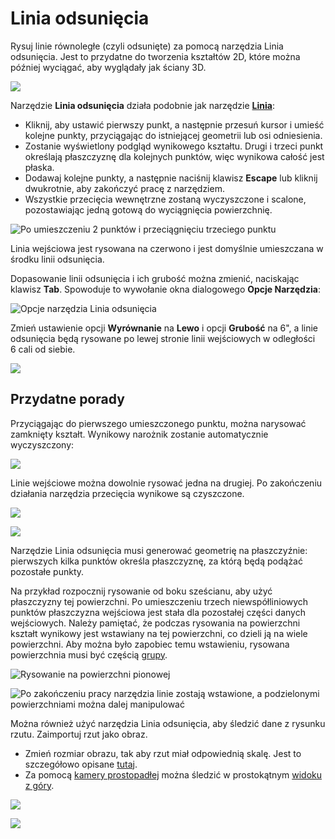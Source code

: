 # Linia odsunięcia

Rysuj linie równoległe (czyli odsunięte) za pomocą narzędzia Linia odsunięcia. Jest to przydatne do tworzenia kształtów 2D, które można później wyciągać, aby wyglądały jak ściany 3D.

![](../.gitbook/assets/image%20%283%29.png)

Narzędzie **Linia odsunięcia** działa podobnie jak narzędzie [**Linia**](https://windows.help.formit.autodesk.com/tool-library/line-tool):

* Kliknij, aby ustawić pierwszy punkt, a następnie przesuń kursor i umieść kolejne punkty, przyciągając do istniejącej geometrii lub osi odniesienia.
* Zostanie wyświetlony podgląd wynikowego kształtu. Drugi i trzeci punkt określają płaszczyznę dla kolejnych punktów, więc wynikowa całość jest płaska.
* Dodawaj kolejne punkty, a następnie naciśnij klawisz **Escape** lub kliknij dwukrotnie, aby zakończyć pracę z narzędziem.
* Wszystkie przecięcia wewnętrzne zostaną wyczyszczone i scalone, pozostawiając jedną gotową do wyciągnięcia powierzchnię.

![Po umieszczeniu 2 punktów i przeciągnięciu trzeciego punktu](../.gitbook/assets/walls1.png)

Linia wejściowa jest rysowana na czerwono i jest domyślnie umieszczana w środku linii odsunięcia.

Dopasowanie linii odsunięcia i ich grubość można zmienić, naciskając klawisz **Tab**. Spowoduje to wywołanie okna dialogowego **Opcje Narzędzia**:

![Opcje narzędzia Linia odsunięcia](../.gitbook/assets/walls2.png)

Zmień ustawienie opcji **Wyrównanie** na **Lewo** i opcji **Grubość** na 6", a linie odsunięcia będą rysowane po lewej stronie linii wejściowych w odległości 6 cali od siebie.

![](../.gitbook/assets/walls3.png)

## Przydatne porady

Przyciągając do pierwszego umieszczonego punktu, można narysować zamknięty kształt. Wynikowy narożnik zostanie automatycznie wyczyszczony:

![](../.gitbook/assets/walls4.png)

Linie wejściowe można dowolnie rysować jedna na drugiej. Po zakończeniu działania narzędzia przecięcia wynikowe są czyszczone.

![](../.gitbook/assets/walls5.png)

![](../.gitbook/assets/walls6.png)

Narzędzie Linia odsunięcia musi generować geometrię na płaszczyźnie: pierwszych kilka punktów określa płaszczyznę, za którą będą podążać pozostałe punkty.

Na przykład rozpocznij rysowanie od boku sześcianu, aby użyć płaszczyzny tej powierzchni. Po umieszczeniu trzech niewspółliniowych punktów płaszczyzna wejściowa jest stała dla pozostałej części danych wejściowych. Należy pamiętać, że podczas rysowania na powierzchni kształt wynikowy jest wstawiany na tej powierzchni, co dzieli ją na wiele powierzchni. Aby można było zapobiec temu wstawieniu, rysowana powierzchnia musi być częścią [grupy](https://windows.help.formit.autodesk.com/tool-library/groups).

![Rysowanie na powierzchni pionowej](../.gitbook/assets/walls7.png)

![Po zakończeniu pracy narzędzia linie zostają wstawione, a podzielonymi powierzchniami można dalej manipulować](../.gitbook/assets/walls8.png)

Można również użyć narzędzia Linia odsunięcia, aby śledzić dane z rysunku rzutu. Zaimportuj rzut jako obraz.

* Zmień rozmiar obrazu, tak aby rzut miał odpowiednią skalę. Jest to szczegółowo opisane [tutaj](https://windows.help.formit.autodesk.com/building-the-farnsworth-house/work-with-images-and-the-ground-plane).
* Za pomocą [kamery prostopadłej](orthographic-camera.md) można śledzić w prostokątnym [widoku z góry](orthographic-views.md).

![](../.gitbook/assets/walls9.png)

![](../.gitbook/assets/walls10.png)



